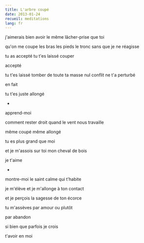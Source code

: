 ```yaml
---
title: L'arbre coupé
date: 2013-01-24
recueil: meditations
lang: fr
---
```


j'aimerais bien avoir le même lâcher-prise que toi

qu'on me coupe les bras
les pieds
le tronc
sans que je ne réagisse

tu as accepté
tu t'es laissé couper

accepté

tu t'es laissé tomber de toute ta masse
nul conflit ne t'a perturbé

en fait

tu t'es juste allongé

*

apprend-moi

comment rester droit
quand le vent nous travaille

même coupé
même allongé

tu es plus grand que moi

et je m'assois sur toi
mon cheval de bois

je t'aime

*

montre-moi
le saint calme qui t'habite

je m'élève et je m'allonge à ton contact

et je perçois
la sagesse de ton écorce

tu m'assèves par amour
ou plutôt

par abandon

si bien que parfois je crois

t'avoir en moi 
